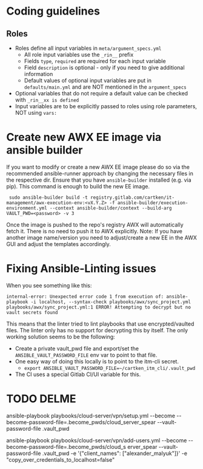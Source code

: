 # Coding guidelines

## Roles

- Roles define all input variables in `meta/argument_specs.yml`
  - All role input variables use the `_rin__` prefix
  - Fields `type`, `required` are required for each input variable
  - Field `description` is optional - only if you need to give additional information
  - Default values of optional input variables are put in `defaults/main.yml` and are NOT mentioned
    in the `argument_specs`
- Optional variables that do not require a default value can be checked with `_rin__xx is defined`
- Input variables are to be explicitly passed to roles using role parameters, NOT using `vars:`

# Create new AWX EE image via ansible builder
If you want to modify or create a new AWX EE image please do so via the recommended ansible-runner approach by changing the necessary files in the respective dir.
Ensure that you have `ansible-builder` installed (e.g. via pip).
This command is enough to build the new EE image.
```
 sudo ansible-builder build -t registry.gitlab.com/cartken/it-management/awx-execution-env:<vX.Y.Z> -f ansible-builder/execution-environment.yml --context ansible-builder/context --build-arg VAULT_PWD=<password> -v 3
```
Once the image is pushed to the repo's registry AWX will automatically fetch it. There is no need to push it to AWX explicitly.
Note: If you have another image name/version you need to adjust/create a new EE in the AWX GUI and adjust the templates accordingly.

# Fixing Ansible-Linting issues

When you see something like this: 

```
internal-error: Unexpected error code 1 from execution of: ansible-playbook -i localhost, --syntax-check playbooks/awx/sync_project.yml
playbooks/awx/sync_project.yml:1 ERROR! Attempting to decrypt but no vault secrets found
```

This means that the linter tried to lint playbooks that use encrypted/vaulted files.
The linter only has no support for decrypting this by itself.
The only working solution seems to be the following:
- Create a private vault_pwd file and export/set the `ANSIBLE_VAULT_PASSWORD_FILE` env var to point to that file.
- One easy way of doing this locally is to point to the itm-cli secret.
  - `export ANSIBLE_VAULT_PASSWORD_FILE=~/cartken_itm_cli/.vault_pwd`
- The CI uses a special Gitlab CI/UI variable for this.



# TODO DELME

ansible-playbook playbooks/cloud-server/vpn/setup.yml --become --become-password-file=.become_pwds/cloud_server_spear --vault-password-file .vault_pwd

ansible-playbook playbooks/cloud-server/vpn/add-users.yml --become --become-password-file=.become_pwds/cloud_s
erver_spear --vault-password-file .vault_pwd -e '{"client_names": ["alexander_malyuk"]}' -e "copy_over_credentials_to_localhost=false"
